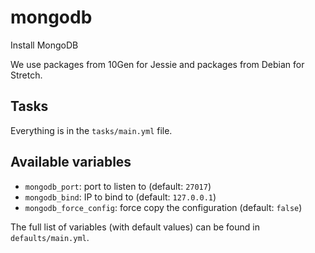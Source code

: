 # mongodb

Install MongoDB

We use packages from 10Gen for Jessie and packages from Debian for Stretch.

## Tasks

Everything is in the `tasks/main.yml` file.

## Available variables

* `mongodb_port`: port to listen to (default: `27017`)
* `mongodb_bind`: IP to bind to (default: `127.0.0.1`)
* `mongodb_force_config`: force copy the configuration (default: `false`)

The full list of variables (with default values) can be found in `defaults/main.yml`.
